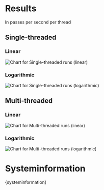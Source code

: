 # Results

In passes per second per thread

## Single-threaded

### Linear

![Chart for Single-threaded runs (linear)]({chart_single_threaded_linear_path})

### Logarithmic

![Chart for Single-threaded runs (logarithmic)]({chart_single_threaded_logarithmic_path})

## Multi-threaded

### Linear

![Chart for Multi-threaded runs (linear)]({chart_multi_threaded_linear_path})

### Logarithmic

![Chart for Multi-threaded runs (logarithmic)]({chart_multi_threaded_logarithmic_path})

# Systeminformation

{systeminformation}

